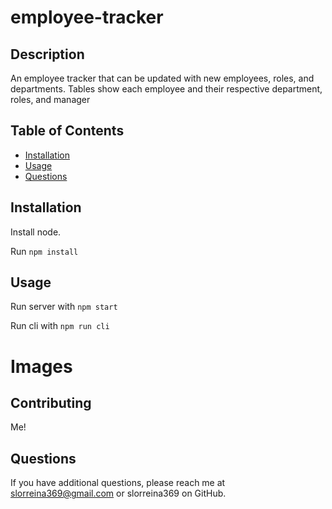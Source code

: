 # employee-tracker

## Description

An employee tracker that can be updated with new employees, roles, and departments. Tables show each employee and their respective department, roles, and manager

## Table of Contents

* [Installation](#Installation)
* [Usage](#Usage)
* [Questions](#Questions)

## Installation

Install node. 

Run `npm install`

## Usage

Run server with `npm start`

Run cli with `npm run cli`

# Images

## Contributing 

Me!

## Questions

If you have additional questions, please reach me at slorreina369@gmail.com or slorreina369 on GitHub.